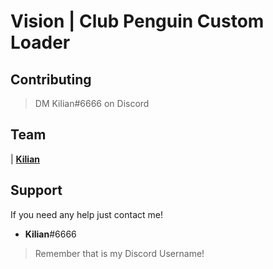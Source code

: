 # Vision | Club Penguin Custom Loader


## Contributing

> DM Kilian#6666 on Discord


## Team


| <a href="https://github.com/ImNotKilian" target="_blank">**Kilian**</a>


## Support

If you need any help just contact me!


- **Kilian**#6666

 > Remember that is my Discord Username!
